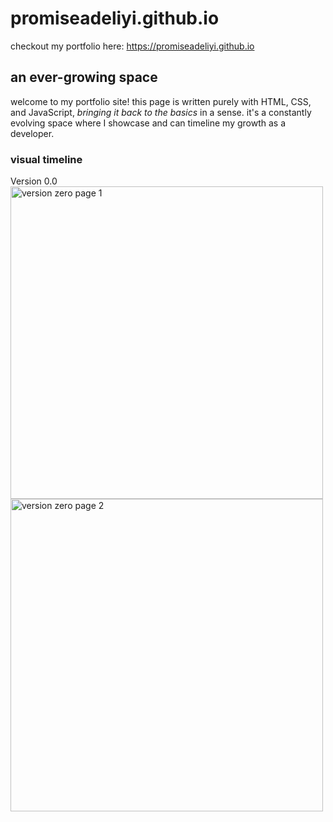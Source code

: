 # promiseadeliyi.github.io
checkout my portfolio here: https://promiseadeliyi.github.io

## an ever-growing space 

welcome to my portfolio site! this page is written purely with HTML, CSS, and JavaScript, _bringing it back to the basics_ in a sense. it's a constantly evolving space where I showcase and can timeline my growth as a developer.

### visual timeline
Version 0.0  
<img width="500" alt="version zero page 1" src="https://github.com/user-attachments/assets/6a425894-44d9-4287-99e0-eb840a321e25" > 
<img width="500" alt="version zero page 2" src="https://github.com/user-attachments/assets/47ecb761-0a2d-4b83-aea1-8e3b34f2cb28" >





